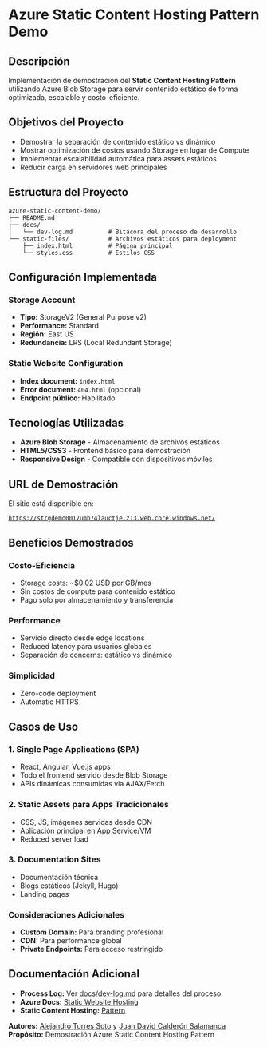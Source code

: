 # Azure Static Content Hosting Pattern Demo

## Descripción

Implementación de demostración del **Static Content Hosting Pattern** utilizando Azure Blob Storage para servir contenido estático de forma optimizada, escalable y costo-eficiente.

## Objetivos del Proyecto

- Demostrar la separación de contenido estático vs dinámico
- Mostrar optimización de costos usando Storage en lugar de Compute
- Implementar escalabilidad automática para assets estáticos
- Reducir carga en servidores web principales

## Estructura del Proyecto

```
azure-static-content-demo/
├── README.md
├── docs/
│   └── dev-log.md          # Bitácora del proceso de desarrollo
└── static-files/           # Archivos estáticos para deployment
    ├── index.html          # Página principal
    └── styles.css          # Estilos CSS

```

## Configuración Implementada

### Storage Account

- **Tipo:** StorageV2 (General Purpose v2)
- **Performance:** Standard
- **Región:** East US
- **Redundancia:** LRS (Local Redundant Storage)

### Static Website Configuration

- **Index document:** `index.html`
- **Error document:** `404.html` (opcional)
- **Endpoint público:** Habilitado

## Tecnologías Utilizadas

- **Azure Blob Storage** - Almacenamiento de archivos estáticos
- **HTML5/CSS3** - Frontend básico para demostración
- **Responsive Design** - Compatible con dispositivos móviles

## URL de Demostración

El sitio está disponible en:

[`https://strgdemo0017umb74lauctje.z13.web.core.windows.net/`](https://strgdemo0017umb74lauctje.z13.web.core.windows.net/)

## Beneficios Demostrados

### Costo-Eficiencia

- Storage costs: ~$0.02 USD por GB/mes
- Sin costos de compute para contenido estático
- Pago solo por almacenamiento y transferencia

### Performance

- Servicio directo desde edge locations
- Reduced latency para usuarios globales
- Separación de concerns: estático vs dinámico

### Simplicidad

- Zero-code deployment
- Automatic HTTPS

## Casos de Uso

### 1. **Single Page Applications (SPA)**

- React, Angular, Vue.js apps
- Todo el frontend servido desde Blob Storage
- APIs dinámicas consumidas via AJAX/Fetch

### 2. **Static Assets para Apps Tradicionales**

- CSS, JS, imágenes servidas desde CDN
- Aplicación principal en App Service/VM
- Reduced server load

### 3. **Documentation Sites**

- Documentación técnica
- Blogs estáticos (Jekyll, Hugo)
- Landing pages

### Consideraciones Adicionales

- **Custom Domain:** Para branding profesional
- **CDN:** Para performance global
- **Private Endpoints:** Para acceso restringido

## Documentación Adicional

- **Process Log:** Ver [docs/dev-log.md](./docs/dev-log.md) para detalles del proceso
- **Azure Docs:** [Static Website Hosting](https://docs.microsoft.com/azure/storage/blobs/storage-blob-static-website)
- **Static Content Hosting:** [Pattern](https://learn.microsoft.com/en-us/azure/architecture/patterns/static-content-hosting)

**Autores:** [Alejandro Torres Soto](https://github.com/juanC773) y [Juan David Calderón Salamanca](https://github.com/juanC773)
**Propósito:** Demostración Azure Static Content Hosting Pattern
